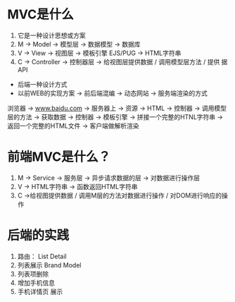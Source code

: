 # MVC是什么
  1. 它是一种设计思想或方案
  2. M -> Model -> 模型层 -> 数据模型 -> 数据库 
  3. V -> View  -> 视图层 -> 模板引擎 EJS/PUG -> HTML字符串
  4. C -> Controller -> 控制器层 -> 给视图层提供数据 / 调用模型层方法 / 提供  据API  

  - 后端一种设计方式
  - 以前WEB的实现方案 -> 前后端混编 -> 动态网站 -> 服务端渲染的方式


  浏览器 -> www.baidu.com -> 服务器上 -> 资源 -> HTML -> 控制器 -> 调用模型层的方法 -> 获取数据 -> 控制器 -> 模板引擎 -> 拼接一个完整的HTNL字符串 -> 返回一个完整的HTML文件 -> 客户端做解析渲染

# 前端MVC是什么？
  1. M -> Service -> 服务层 -> 异步请求数据的层 -> 对数据进行操作层
  2. V -> HTML字符串 -> 函数返回HTML字符串
  3. C ->给视图提供数据 / 调用M层的方法对数据进行操作 / 对DOM进行响应的操作

# 后端的实践
  1. 路由： List  Detail
  2. 列表展示 Brand Model
  3. 列表项删除
  4. 增加手机信息
  5. 手机详情页 展示
